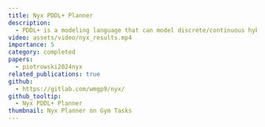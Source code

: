 ```yaml
---
title: Nyx PDDL+ Planner
description:
  - PDDL+ is a modeling language that can model discrete/continuous hybrid systems with exogenous events. Nyx is a planner over the most expressive modeling language that uses time discretization defined for the task, and creates a plan executable when the actions can be executed.
video: assets/video/nyx_results.mp4
importance: 5
category: completed
papers:
  - piotrowski2024nyx
related_publications: true
github:
  - https://gitlab.com/wmgp9/nyx/
github_tooltip:
  - Nyx PDDL+ Planner
thumbnail: Nyx Planner on Gym Tasks
---
```

